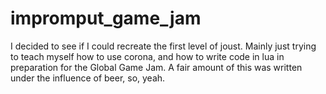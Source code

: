 impromput_game_jam
==================

I decided to see if I could recreate the first level of joust.  Mainly just trying to teach myself how to use corona, and how to write code in lua in preparation for the Global Game Jam.  A fair amount of this was written under the influence of beer, so, yeah.

